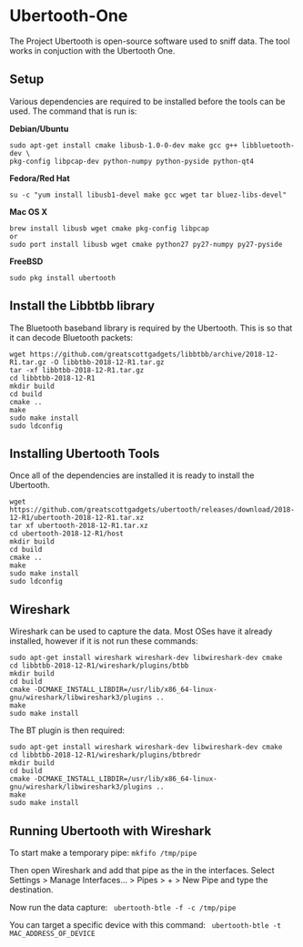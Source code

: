 ﻿# Ubertooth-One
The Project Ubertooth is open-source software used to sniff data. The tool works in conjuction with the Ubertooth One. 
 
## Setup
Various dependencies are required to be installed before the tools can be used.
The command that is run is:

**Debian/Ubuntu**  
```
sudo apt-get install cmake libusb-1.0-0-dev make gcc g++ libbluetooth-dev \
pkg-config libpcap-dev python-numpy python-pyside python-qt4
```
**Fedora/Red Hat** 
```
su -c "yum install libusb1-devel make gcc wget tar bluez-libs-devel"
```
**Mac OS X**
```
brew install libusb wget cmake pkg-config libpcap
or
sudo port install libusb wget cmake python27 py27-numpy py27-pyside
```
**FreeBSD**
```
sudo pkg install ubertooth
```


## Install the Libbtbb library
The Bluetooth baseband library is required by the Ubertooth. This is so that it can decode Bluetooth packets:
```
wget https://github.com/greatscottgadgets/libbtbb/archive/2018-12-R1.tar.gz -O libbtbb-2018-12-R1.tar.gz
tar -xf libbtbb-2018-12-R1.tar.gz
cd libbtbb-2018-12-R1
mkdir build
cd build
cmake ..
make
sudo make install
sudo ldconfig
```

## Installing Ubertooth Tools
Once all of the dependencies are installed it is ready to install the Ubertooth.
```
wget https://github.com/greatscottgadgets/ubertooth/releases/download/2018-12-R1/ubertooth-2018-12-R1.tar.xz
tar xf ubertooth-2018-12-R1.tar.xz
cd ubertooth-2018-12-R1/host
mkdir build
cd build
cmake ..
make
sudo make install
sudo ldconfig
```
## Wireshark
Wireshark can be used to capture the data. Most OSes have it already installed, however if it is not run these commands:
```
sudo apt-get install wireshark wireshark-dev libwireshark-dev cmake
cd libbtbb-2018-12-R1/wireshark/plugins/btbb
mkdir build
cd build
cmake -DCMAKE_INSTALL_LIBDIR=/usr/lib/x86_64-linux-gnu/wireshark/libwireshark3/plugins ..
make
sudo make install
```
The BT plugin is then required:
```
sudo apt-get install wireshark wireshark-dev libwireshark-dev cmake
cd libbtbb-2018-12-R1/wireshark/plugins/btbredr
mkdir build
cd build
cmake -DCMAKE_INSTALL_LIBDIR=/usr/lib/x86_64-linux-gnu/wireshark/libwireshark3/plugins ..
make
sudo make install
```

## Running Ubertooth with Wireshark
To start make a temporary pipe:
```mkfifo /tmp/pipe```

Then open Wireshark and add that pipe as the in the interfaces. Select Settings > Manage Interfaces... > Pipes > + > New Pipe and type the destination.

Now run the data capture:
``` ubertooth-btle -f -c /tmp/pipe```

You can target a specific device with this command:
``` ubertooth-btle -t MAC_ADDRESS_OF_DEVICE```







